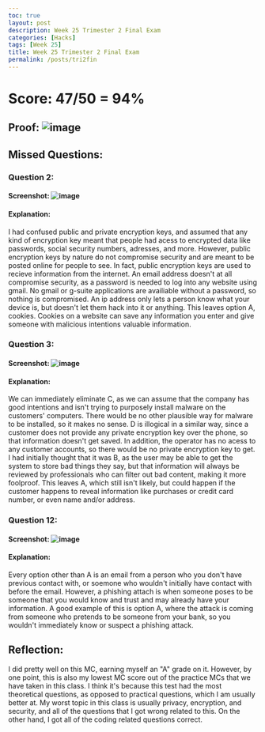 ```yaml
---
toc: true
layout: post
description: Week 25 Trimester 2 Final Exam
categories: [Hacks]
tags: [Week 25]
title: Week 25 Trimester 2 Final Exam
permalink: /posts/tri2fin
---
```

# Score: 47/50 = 94%
## Proof: ![image](https://user-images.githubusercontent.com/68085673/223310665-82c30c13-96e6-469c-a81b-32deb68da129.png)
## Missed Questions:
### Question 2:
#### Screenshot: ![image](https://user-images.githubusercontent.com/68085673/223310802-e9ddb42c-3300-4be5-b3c0-ca87536a4560.png)
#### Explanation: 
I had confused public and private encryption keys, and assumed that any kind of encryption key meant that people had acess to encrypted data like passwords, social security numbers, adresses, and more. However, public encryption keys by nature do not compromise security and are meant to be posted online for people to see. In fact, public encryption keys are used to recieve information from the internet. An email address doesn't at all compromise security, as a password is needed to log into any website using gmail. No gmail or g-suite applications are availiable without a password, so nothing is compromised. An ip address only lets a person  know what your device is, but doesn't let them hack into it or anything. This leaves option A, cookies. Cookies on a website can save any information you enter and give someone with malicious intentions valuable information.

### Question 3:
#### Screenshot: ![image](https://user-images.githubusercontent.com/68085673/223312330-d8da3b48-f46d-4d69-a9b4-d249f464970c.png)
#### Explanation:
We can immediately eliminate C, as we can assume that the company has good intentions and isn't trying to purposely install malware on the customers' computers. There would be no other plausible way for malware to be installed, so it makes no sense. D is illogical in a similar way, since a customer does not provide any private encryption key over the phone, so that information doesn't get saved. In addition, the operator has no acess to any customer accounts, so there would be no private encryption key to get. I had initially thought that it was B, as the user may be able to get the system to store bad things they say, but that information will always be reviewed by professionals who can filter out bad content, making it more foolproof. This leaves A, which still isn't likely, but could happen if the customer happens to reveal information like purchases or credit card number, or even name and/or address.

### Question 12:
#### Screenshot: ![image](https://user-images.githubusercontent.com/68085673/223313484-03372f09-34cc-484a-9e52-0b36ff7e6444.png)
#### Explanation:
Every option other than A is an email from a person who you don't have previous contact with, or soemone who wouldn't initially have contact with before the email. However, a phishing attach is when someone poses to be someone that you would know and trust and may already have your information. A good example of this is option A, where the attack is coming from someone who pretends to be someone from your bank, so you wouldn't immediately know or suspect a phishing attack.

## Reflection:
I did pretty well on this MC, earning myself an "A" grade on it. However, by one point, this is also my lowest MC score out of the practice MCs that we have taken in this class. I think it's because this test had the most theoretical questions, as opposed to practical questions, which I am usually better at. My worst topic in this class is usually privacy, encryption, and security, and all of the questions that I got wrong related to this. On the other hand, I got all of the coding related questions correct.
